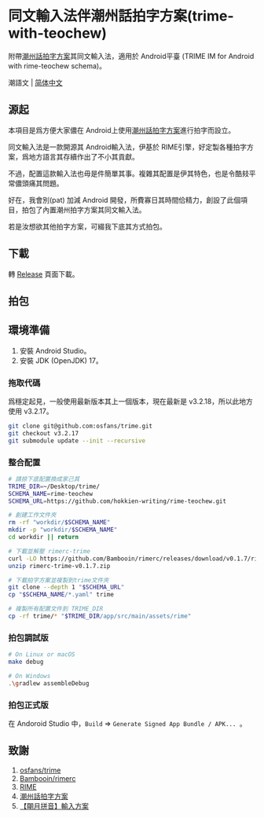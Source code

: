 # 同文輸入法伴潮州話拍字方案(trime-with-teochew)

附帶[潮州話拍字方案](https://github.com/hokkien-writing/rime-teochew)其同文輸入法，適用於 Android平臺 (TRIME IM for Android with rime-teochew schema)。

潮語文 | [简体中文](README_sc.md)

## 源起

本項目是爲方便大家儂在 Android上使用[潮州話拍字方案](https://github.com/hokkien-writing/rime-teochew)進行拍字而設立。

同文輸入法是一款開源其 Android輸入法，伊基於 RIME引擎，好定製各種拍字方案，爲地方語言其存續作出了不小其貢獻。

不過，配置這款輸入法也毋是件簡單其事。複雜其配置是伊其特色，也是令酷㩼平常儂頭痛其問題。

好在，我會別(pat) 加減 Android 開發，所費寡日其時間佮精力，創設了此個項目，拍包了內置潮州拍字方案其同文輸入法。

若是汝想欲其他拍字方案，可綴我下底其方式拍包。

## 下載

轉 [Release](https://github.com/hokkien-writing/trime-with-teochew/releases) 頁面下載。

## 拍包

## 環境準備

1. 安裝 Android Studio。
2. 安裝 JDK (OpenJDK) 17。

### 拖取代碼

爲穩定起見，一般使用最新版本其上一個版本，現在最新是 v3.2.18，所以此地方使用 v3.2.17。

```bash
git clone git@github.com:osfans/trime.git
git checkout v3.2.17
git submodule update --init --recursive
```

### 整合配置

```bash
# 請掠下底配置換成家己其
TRIME_DIR=~/Desktop/trime/
SCHEMA_NAME=rime-teochew
SCHEMA_URL=https://github.com/hokkien-writing/rime-teochew.git

# 創建工作文件夾
rm -rf "workdir/$SCHEMA_NAME"
mkdir -p "workdir/$SCHEMA_NAME"
cd workdir || return

# 下載並解壓 rimerc-trime
curl -LO https://github.com/Bambooin/rimerc/releases/download/v0.1.7/rimerc-trime-v0.1.7.zip
unzip rimerc-trime-v0.1.7.zip

# 下載拍字方案並複製到trime文件夾
git clone --depth 1 "$SCHEMA_URL"
cp "$SCHEMA_NAME/*.yaml" trime

# 複製所有配置文件到 TRIME_DIR
cp -rf trime/* "$TRIME_DIR/app/src/main/assets/rime"
```

### 拍包調試版

```bash
# On Linux or macOS
make debug

# On Windows
.\gradlew assembleDebug
```

### 拍包正式版

在 Andoroid Studio 中，`Build` => `Generate Signed App Bundle / APK... `。

## 致謝

1. [osfans/trime](https://github.com/osfans/trime)
2. [Bambooin/rimerc](https://github.com/Bambooin/rimerc)
3. [RIME](https://rime.im/)
4. [潮州話拍字方案](https://github.com/hokkien-writing/rime-teochew)
5. [【朙月拼音】輸入方案](https://github.com/rime/rime-luna-pinyin)
